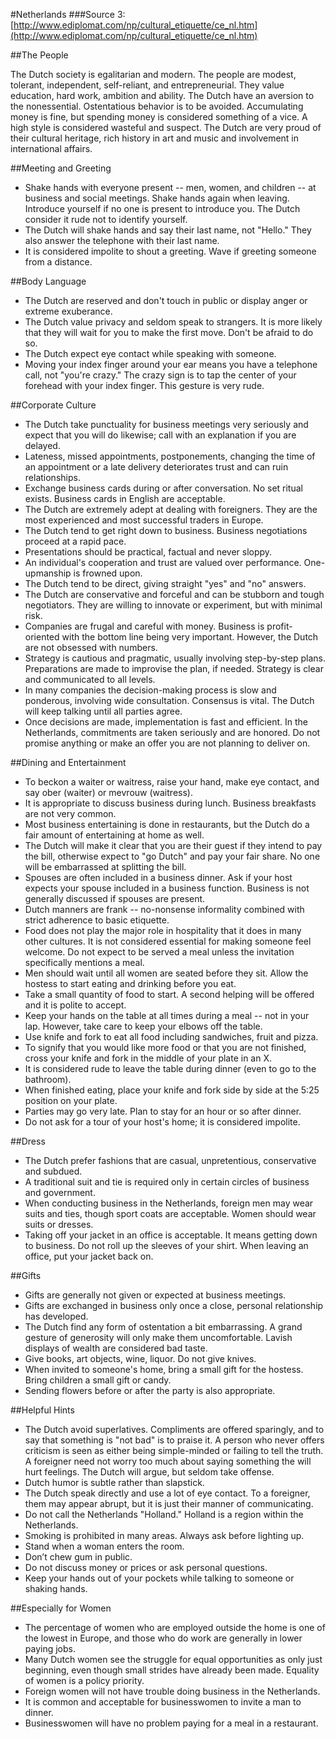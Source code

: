#Netherlands
###Source 3: [http://www.ediplomat.com/np/cultural_etiquette/ce_nl.htm](http://www.ediplomat.com/np/cultural_etiquette/ce_nl.htm)


##The People

The Dutch society is egalitarian and modern. The people are modest, tolerant, independent, self-reliant, and entrepreneurial. They value education, hard work, ambition and ability. The Dutch have an aversion to the nonessential. Ostentatious behavior is to be avoided. Accumulating money is fine, but spending money is considered something of a vice. A high style is considered wasteful and suspect. The Dutch are very proud of their cultural heritage, rich history in art and music and involvement in international affairs.


##Meeting and Greeting

* Shake hands with everyone present -- men, women, and children -- at business and social meetings. Shake hands again when leaving. Introduce yourself if no one is present to introduce you. The Dutch consider it rude not to identify yourself.
* The Dutch will shake hands and say their last name, not "Hello." They also answer the telephone with their last name.
* It is considered impolite to shout a greeting. Wave if greeting someone from a distance.


##Body Language

* The Dutch are reserved and don't touch in public or display anger or extreme exuberance.
* The Dutch value privacy and seldom speak to strangers. It is more likely that they will wait for you to make the first move. Don't be afraid to do so.
* The Dutch expect eye contact while speaking with someone.
* Moving your index finger around your ear means you have a telephone call, not "you're crazy." The crazy sign is to tap the center of your forehead with your index finger. This gesture is very rude.


##Corporate Culture

* The Dutch take punctuality for business meetings very seriously and expect that you will do likewise; call with an explanation if you are delayed.
* Lateness, missed appointments, postponements, changing the time of an appointment or a late delivery deteriorates trust and can ruin relationships.
* Exchange business cards during or after conversation. No set ritual exists. Business cards in English are acceptable.
* The Dutch are extremely adept at dealing with foreigners. They are the most experienced and most successful traders in Europe.
* The Dutch tend to get right down to business. Business negotiations proceed at a rapid pace.
* Presentations should be practical, factual and never sloppy.
* An individual's cooperation and trust are valued over performance. One-upmanship is frowned upon.
* The Dutch tend to be direct, giving straight "yes" and "no" answers.
* The Dutch are conservative and forceful and can be stubborn and tough negotiators. They are willing to innovate or experiment, but with minimal risk.
* Companies are frugal and careful with money. Business is profit-oriented with the bottom line being very important. However, the Dutch are not obsessed with numbers.
* Strategy is cautious and pragmatic, usually involving step-by-step plans. Preparations are made to improvise the plan, if needed. Strategy is clear and communicated to all levels.
* In many companies the decision-making process is slow and ponderous, involving wide consultation. Consensus is vital. The Dutch will keep talking until all parties agree.
* Once decisions are made, implementation is fast and efficient.
In the Netherlands, commitments are taken seriously and are honored. Do not promise anything or make an offer you are not planning to deliver on.


##Dining and Entertainment

* To beckon a waiter or waitress, raise your hand, make eye contact, and say ober (waiter) or mevrouw (waitress).
* It is appropriate to discuss business during lunch. Business breakfasts are not very common.
* Most business entertaining is done in restaurants, but the Dutch do a fair amount of entertaining at home as well.
* The Dutch will make it clear that you are their guest if they intend to pay the bill, otherwise expect to "go Dutch" and pay your fair share. No one will be embarrassed at splitting the bill.
* Spouses are often included in a business dinner. Ask if your host expects your spouse included in a business function. Business is not generally discussed if spouses are present.
* Dutch manners are frank -- no-nonsense informality combined with strict adherence to basic etiquette.
* Food does not play the major role in hospitality that it does in many other cultures. It is not considered essential for making someone feel welcome. Do not expect to be served a meal unless the invitation specifically mentions a meal.
* Men should wait until all women are seated before they sit. Allow the hostess to start eating and drinking before you eat.
* Take a small quantity of food to start. A second helping will be offered and it is polite to accept.
* Keep your hands on the table at all times during a meal -- not in your lap. However, take care to keep your elbows off the table.
* Use knife and fork to eat all food including sandwiches, fruit and pizza.
* To signify that you would like more food or that you are not finished, cross your knife and fork in the middle of your plate in an X.
* It is considered rude to leave the table during dinner (even to go to the bathroom).
* When finished eating, place your knife and fork side by side at the 5:25 position on your plate.
* Parties may go very late. Plan to stay for an hour or so after dinner.
* Do not ask for a tour of your host's home; it is considered impolite.


##Dress

* The Dutch prefer fashions that are casual, unpretentious, conservative and subdued.
* A traditional suit and tie is required only in certain circles of business and government.
* When conducting business in the Netherlands, foreign men may wear suits and ties, though sport coats are acceptable. Women should wear suits or dresses.
* Taking off your jacket in an office is acceptable. It means getting down to business. Do not roll up the sleeves of your shirt. When leaving an office, put your jacket back on.


##Gifts

* Gifts are generally not given or expected at business meetings.
* Gifts are exchanged in business only once a close, personal relationship has developed.
* The Dutch find any form of ostentation a bit embarrassing. A grand gesture of generosity will only make them uncomfortable. Lavish displays of wealth are considered bad taste.
* Give books, art objects, wine, liquor. Do not give knives.
* When invited to someone's home, bring a small gift for the hostess. Bring children a small gift or candy.
* Sending flowers before or after the party is also appropriate.


##Helpful Hints

* The Dutch avoid superlatives. Compliments are offered sparingly, and to say that something is "not bad" is to praise it. A person who never offers criticism is seen as either being simple-minded or failing to tell the truth. A foreigner need not worry too much about saying something the will hurt feelings. The Dutch will argue, but seldom take offense.
* Dutch humor is subtle rather than slapstick.
* The Dutch speak directly and use a lot of eye contact. To a foreigner, them may appear abrupt, but it is just their manner of communicating.
* Do not call the Netherlands "Holland." Holland is a region within the Netherlands.
* Smoking is prohibited in many areas. Always ask before lighting up.
* Stand when a woman enters the room.
* Don’t chew gum in public.
* Do not discuss money or prices or ask personal questions.
* Keep your hands out of your pockets while talking to someone or shaking hands.


##Especially for Women

* The percentage of women who are employed outside the home is one of the lowest in Europe, and those who do work are generally in lower paying jobs.
* Many Dutch women see the struggle for equal opportunities as only just beginning, even though small strides have already been made. Equality of women is a policy priority.
* Foreign women will not have trouble doing business in the Netherlands.
* It is common and acceptable for businesswomen to invite a man to dinner.
* Businesswomen will have no problem paying for a meal in a restaurant.